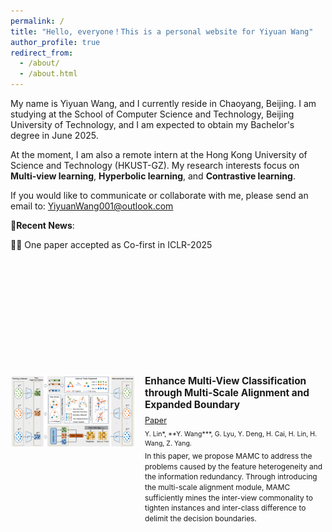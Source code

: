 ```yaml
---
permalink: /
title: "Hello, everyone！This is a personal website for Yiyuan Wang"
author_profile: true
redirect_from: 
  - /about/
  - /about.html
---
```

My name is Yiyuan Wang, and I currently reside in Chaoyang, Beijing. I am studying at the School of Computer Science and Technology, Beijing University of Technology, and I am expected to obtain my Bachelor's degree in June 2025. 

At the moment, I am also a remote intern at the Hong Kong University of Science and Technology (HKUST-GZ). My research interests focus on **Multi-view learning**, **Hyperbolic learning**, and **Contrastive learning**.

If you would like to communicate or collaborate with me, please send an email to: [YiyuanWang001@outlook.com](mailto:YiyuanWang001@outlook.com)

📢**Recent News**: 

🚀🚀 One paper accepted as Co-first in ICLR-2025 












<div style="margin-top: 200px; display: flex; align-items: flex-start; gap: 15px; max-width: 800px; margin-left: auto; margin-right: auto;">
    <div style="flex: 0 0 200px;">
        <img src="images/MAMC.png" alt="MAMC Framework" style="width: 100%; height: auto;">
    </div>
    <div style="flex: 1;">
        <h3 style="margin: 0 0 8px 0; font-size: 1.1em;">Enhance Multi-View Classification through Multi-Scale Alignment and Expanded Boundary</h3>
        <p style="margin: 0 0 6px 0; font-size: 0.9em;"><a href="https://openreview.net/pdf?id=t1J2CnDFwj">Paper</a></p>
        <p style="margin: 0 0 6px 0; font-size: 0.9em;"><small>Y. Lin*, **Y. Wang***, G. Lyu, Y. Deng, H. Cai, H. Lin, H. Wang, Z. Yang.</small></p>
        <p style="margin: 0; font-size: 0.85em; line-height: 1.4;">In this paper, we propose MAMC to address the problems caused by the feature heterogeneity and the information redundancy. Through introducing the multi-scale alignment module, MAMC sufficiently mines the inter-view commonality to tighten instances and inter-class difference to delimit the decision boundaries.</p>
    </div>
</div>
